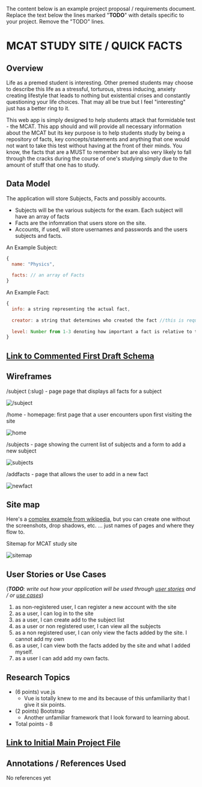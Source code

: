 The content below is an example project proposal / requirements document. Replace the text below the lines marked "__TODO__" with details specific to your project. Remove the "TODO" lines.

# MCAT STUDY SITE / QUICK FACTS

## Overview

Life as a premed student is interesting. Other premed students may choose to describe this life as a stressful, torturous, stress inducing, anxiety creating lifestyle that leads to nothing but existential crises and constantly questioning your life choices. That may all be true but I feel "interesting" just has a better ring to it.  

This web app is simply designed to help students attack that formidable test - the MCAT. This app should and will provide all necessary information about the MCAT but its key purpose is to help students study by being a repository of facts, key concepts/statements and anything that one would not want to take this test without having at the front of their minds. You know, the facts that are a MUST to remember but are also very likely to fall through the cracks during the course of one's studying simply due to the amount of stuff that one has to study.


## Data Model

The application will store Subjects, Facts and possibly accounts.

* Subjects will be the various subjects for the exam. Each subject will have an array of facts
* Facts are the infomration that users store on the site. 
* Accounts, if used, will store usernames and passwords and the users subjects and facts.

An Example Subject:

```javascript
{
  name: "Physics",
  
  facts: // an array of Facts
}
```

An Example Fact:

```javascript
{
  info: a string representing the actual fact,
  
  creator: a string that determines who created the fact //this is required some facts will be created by the app for the uesr. As a results this field will take on two values - "user" or "site"
  
  level: Number from 1-3 denoting how important a fact is relative to the others with 3 being a high priority fact
}
```


## [Link to Commented First Draft Schema](https://github.com/nyu-csci-ua-0480-008-spring-2019/owura82-final-project/blob/0ea22cf8fe978f4bc417af2e109a2609852920d9/src/db.js#L1) 

## Wireframes

/subject (:slug) - page page that displays all facts for a subject

![/subject](documentation/3l9CXAIHQkqpk9SnY2NKLw_thumb_c5a.jpg)

/home - homepage: first page that a user encounters upon first visiting the site

![home](documentation/MY4+exoIQByErPOjsxoj6g_thumb_c5d.jpg)

/subjects - page showing the current list of subjects and a form to add a new subject

![subjects](documentation/IMG_1462.JPG)

/addfacts - page that allows the user to add in a new fact

![newfact](documentation/IMG_0089.JPG)

## Site map

Here's a [complex example from wikipedia](https://upload.wikimedia.org/wikipedia/commons/2/20/Sitemap_google.jpg), but you can create one without the screenshots, drop shadows, etc. ... just names of pages and where they flow to.

Sitemap for MCAT study site

![sitemap](documentation/IMG_5878.JPG)

## User Stories or Use Cases

(___TODO__: write out how your application will be used through [user stories](http://en.wikipedia.org/wiki/User_story#Format) and / or [use cases](https://www.mongodb.com/download-center?jmp=docs&_ga=1.47552679.1838903181.1489282706#previous)_)

1. as non-registered user, I can register a new account with the site
2. as a user, I can log in to the site
3. as a user, I can create add to the subject list
4. as a user or non registered user, I can view all the subjects
5. as a non registered user, I can only view the facts added by the site. I cannot add my own 
6. as a user, I can view both the facts added by the site and what I added myself.
7. as a user I can add add my own facts. 

## Research Topics


* (6 points) vue.js
    * Vue is totally knew to me and its because of this unfamiliarity that I give it six points. 
* (2 points) Bootstrap
    * Another unfamiliar framework that I look forward to learning about. 
* Total points - 8



## [Link to Initial Main Project File](https://github.com/nyu-csci-ua-0480-008-spring-2019/owura82-final-project/blob/0ea22cf8fe978f4bc417af2e109a2609852920d9/src/app.js#L1) 


## Annotations / References Used

No references yet
